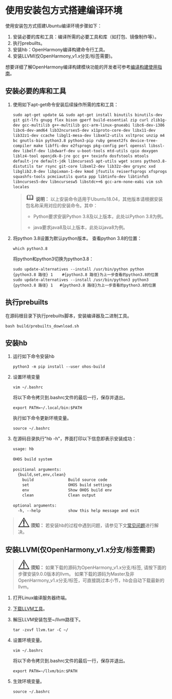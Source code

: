 # 使用安装包方式搭建编译环境<a name="ZH-CN_TOPIC_0000001171615528"></a>


使用安装包方式搭建Ubuntu编译环境步骤如下：

1.  安装必要的库和工具：编译所需的必要工具和库（如打包、镜像制作等）。
2.  执行prebuilts。
3.  安装hb：OpenHarmony编译构建命令行工具。
4.  安装LLVM\(仅OpenHarmony\_v1.x分支/标签需要\)。

想要详细了解OpenHarmony编译构建模块功能的开发者可参考[编译构建使用指南](../subsystems/subsys-build-mini-lite.md)。

## 安装必要的库和工具<a name="section108201740181219"></a>

1. 使用如下apt-get命令安装后续操作所需的库和工具：
     
   ```
   sudo apt-get update && sudo apt-get install binutils binutils-dev git git-lfs gnupg flex bison gperf build-essential zip curl zlib1g-dev gcc-multilib g++-multilib gcc-arm-linux-gnueabi libc6-dev-i386 libc6-dev-amd64 lib32ncurses5-dev x11proto-core-dev libx11-dev lib32z1-dev ccache libgl1-mesa-dev libxml2-utils xsltproc unzip m4 bc gnutls-bin python3.8 python3-pip ruby genext2fs device-tree-compiler make libffi-dev e2fsprogs pkg-config perl openssl libssl-dev libelf-dev libdwarf-dev u-boot-tools mtd-utils cpio doxygen liblz4-tool openjdk-8-jre gcc g++ texinfo dosfstools mtools default-jre default-jdk libncurses5 apt-utils wget scons python3.8-distutils tar rsync git-core libxml2-dev lib32z-dev grsync xxd libglib2.0-dev libpixman-1-dev kmod jfsutils reiserfsprogs xfsprogs squashfs-tools pcmciautils quota ppp libtinfo-dev libtinfo5 libncurses5-dev libncursesw5 libstdc++6 gcc-arm-none-eabi vim ssh locales
   ```

   > ![icon-note.gif](public_sys-resources/icon-note.gif) **说明：**
   > 以上安装命令适用于Ubuntu18.04，其他版本请根据安装包名称采用对应的安装命令。其中：
   > 
   > - Python要求安装Python 3.8及以上版本，此处以Python 3.8为例。
   > 
   > - java要求java8及以上版本，此处以java8为例。

2. 将python 3.8设置为默认python版本。
   查看python 3.8的位置：

     
   ```
   which python3.8
   ```

     将python和python3切换为python3.8：
     
   ```
   sudo update-alternatives --install /usr/bin/python python {python3.8 路径} 1    #{python3.8 路径}为上一步查看的python3.8的位置
   sudo update-alternatives --install /usr/bin/python3 python3 {python3.8 路径} 1   #{python3.8 路径}为上一步查看的python3.8的位置
   ```

## 执行prebuilts

在源码根目录下执行prebuilts脚本，安装编译器及二进制工具。
  
```
bash build/prebuilts_download.sh
```

## 安装hb<a name="section15794154618411"></a>

1.  运行如下命令安装hb

    ```
    python3 -m pip install --user ohos-build
    ```

2.  设置环境变量

    ```
    vim ~/.bashrc
    ```

    将以下命令拷贝到.bashrc文件的最后一行，保存并退出。

    ```
    export PATH=~/.local/bin:$PATH
    ```

    执行如下命令更新环境变量。

    ```
    source ~/.bashrc
    ```

3.  在源码目录执行"hb -h"，界面打印以下信息即表示安装成功：

    ```
    usage: hb
    
    OHOS build system
    
    positional arguments:
      {build,set,env,clean}
        build               Build source code
        set                 OHOS build settings
        env                 Show OHOS build env
        clean               Clean output
    
    optional arguments:
      -h, --help            show this help message and exit
    ```


>![](../public_sys-resources/icon-notice.gif) **须知：** 
>若安装hb的过程中遇到问题，请参见下文[常见问题](quickstart-lite-env-setup-faqs.md)进行解决。

## 安装LLVM\(仅OpenHarmony\_v1.x分支/标签需要\)<a name="section711117144296"></a>

>![](../public_sys-resources/icon-notice.gif) **须知：** 
>如果下载的源码为OpenHarmony\_v1.x分支/标签, 请按下面的步骤安装9.0.0版本的llvm。
>如果下载的源码为Master及非OpenHarmony\_v1.x分支/标签，可直接跳过本小节，hb会自动下载最新的llvm。

1.  打开Linux编译服务器终端。
2.  [下载LLVM工具](https://repo.huaweicloud.com/harmonyos/compiler/clang/9.0.0-36191/linux/llvm-linux-9.0.0-36191.tar)。
3.  解压LLVM安装包至\~/llvm路径下。

    ```
    tar -zxvf llvm.tar -C ~/
    ```

4.  设置环境变量。

    ```
    vim ~/.bashrc
    ```

    将以下命令拷贝到.bashrc文件的最后一行，保存并退出。

    ```
    export PATH=~/llvm/bin:$PATH
    ```

5.  生效环境变量。

    ```
    source ~/.bashrc
    ```


